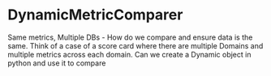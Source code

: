 # DynamicMetricComparer
Same metrics, Multiple DBs - How do we compare and ensure data is the same.
Think of a case of a score card where there are multiple Domains and multiple metrics across each domain.
Can we create a Dynamic object in python and use it to compare


